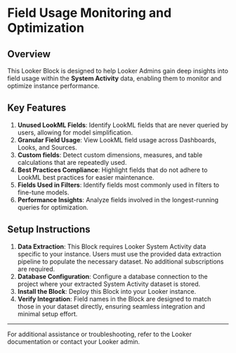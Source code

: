 # Field Usage Monitoring and Optimization

## Overview
This Looker Block is designed to help Looker Admins gain deep insights into field usage within the **System Activity** data, enabling them to monitor and optimize instance performance.

## Key Features
1. **Unused LookML Fields**: Identify LookML fields that are never queried by users, allowing for model simplification.
2. **Granular Field Usage**: View LookML field usage across Dashboards, Looks, and Sources.
3. **Custom fields**: Detect custom dimensions, measures, and table calculations that are repeatedly used.
4. **Best Practices Compliance**: Highlight fields that do not adhere to LookML best practices for easier maintenance.
5. **Fields Used in Filters**: Identify fields most commonly used in filters to fine-tune models.
6. **Performance Insights**: Analyze fields involved in the longest-running queries for optimization.

## Setup Instructions
1. **Data Extraction**: This Block requires Looker System Activity data specific to your instance. Users must use the provided data extraction pipeline to populate the necessary dataset. No additional subscriptions are required.
2. **Database Configuration**: Configure a database connection to the project where your extracted System Activity dataset is stored.
3. **Install the Block**: Deploy this Block into your Looker instance.
4. **Verify Integration**: Field names in the Block are designed to match those in your dataset directly, ensuring seamless integration and minimal setup effort.

---

For additional assistance or troubleshooting, refer to the Looker documentation or contact your Looker admin.
